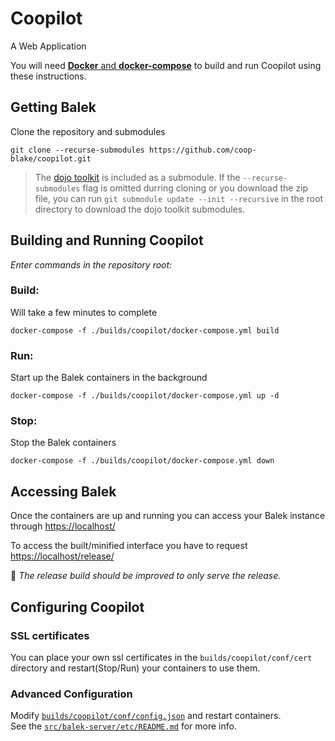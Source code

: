 # **Coopilot**
A Web Application

You will need [**Docker** and **docker-compose**](https://www.docker.com) to build and run Coopilot using these instructions.

## Getting Balek
Clone the repository and submodules

    git clone --recurse-submodules https://github.com/coop-blake/coopilot.git  

 > The [dojo toolkit](https://dojotoolkit.org) is included as a submodule. If the `--recurse-submodules` 
 > flag is omitted durring cloning or you download the zip file, you can run `git submodule update --init --recursive` in 
 > the root directory to download the dojo toolkit submodules.

## Building and Running Coopilot

_Enter commands in the repository root:_

### Build:
Will take a few minutes to complete

    docker-compose -f ./builds/coopilot/docker-compose.yml build

### Run:
Start up the Balek containers in the background  

    docker-compose -f ./builds/coopilot/docker-compose.yml up -d

### Stop:
Stop the Balek containers  

    docker-compose -f ./builds/coopilot/docker-compose.yml down



## Accessing Balek  

Once the containers are up and running you can access your Balek instance through [https://localhost/](https://localhost/)

To access the built/minified interface you have to request [https://localhost/release/](https://localhost/release/)  

📝 _The release build should be improved to only serve the release._



## Configuring Coopilot
### SSL certificates
You can place your own ssl certificates in the `builds/coopilot/conf/cert` directory and restart(Stop/Run) your containers to use them.
### Advanced Configuration
Modify [`builds/coopilot/conf/config.json`](builds/coopilot/conf/config.json) and restart containers.  
See the [`src/balek-server/etc/README.md`](src/balek-server/etc/README.md) for more info.

